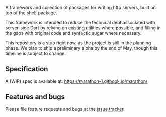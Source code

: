 A framework and collection of packages for writing http servers, built on top of the shelf package.

This framework is intended to reduce the technical debt associated with server-side Dart
by relying on existing utilities where possible, and filling in the gaps with original code
and syntactic sugar where necessary.

This repository is a stub right now, as the project is still in the planning phase. We plan
to ship a preliminary alpha by the end of May, though this timeline is subject to change.

## Specification

A (WIP) spec is available at: https://marathon-1.gitbook.io/marathon/

## Features and bugs

Please file feature requests and bugs at the [issue tracker][tracker].

[tracker]: http://github.com/marathon-dart/marathon/issues
